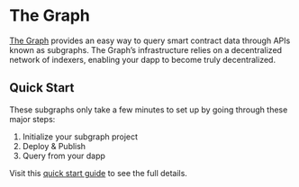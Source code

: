 # The Graph 

[The Graph](https://thegraph.com/) provides an easy way to query smart contract data through APIs known as subgraphs. The Graph’s infrastructure relies on a decentralized network of indexers, enabling your dapp to become truly decentralized.

## Quick Start

These subgraphs only take a few minutes to set up by going through these major steps:
1. Initialize your subgraph project
2. Deploy & Publish
3. Query from your dapp

Visit this [quick start guide](https://thegraph.com/docs/en/quick-start/) to see the full details. 
